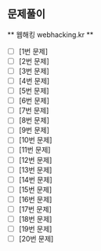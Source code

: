 ## 문제풀이

** 웹해킹 webhacking.kr **

- [ ] [1번 문제]
- [ ] [2번 문제]
- [ ] [3번 문제]
- [ ] [4번 문제]
- [ ] [5번 문제]
- [ ] [6번 문제]
- [ ] [7번 문제]
- [ ] [8번 문제]
- [ ] [9번 문제]
- [ ] [10번 문제]
- [ ] [11번 문제]
- [ ] [12번 문제]
- [ ] [13번 문제]
- [ ] [14번 문제]
- [ ] [15번 문제]
- [ ] [16번 문제]
- [ ] [17번 문제]
- [ ] [18번 문제]
- [ ] [19번 문제]
- [ ] [20번 문제]
